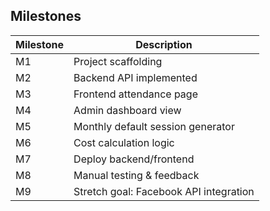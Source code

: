 ## Milestones

| Milestone | Description |
|----------|-------------|
| M1 | Project scaffolding |
| M2 | Backend API implemented |
| M3 | Frontend attendance page |
| M4 | Admin dashboard view |
| M5 | Monthly default session generator |
| M6 | Cost calculation logic |
| M7 | Deploy backend/frontend |
| M8 | Manual testing & feedback |
| M9 | Stretch goal: Facebook API integration |
